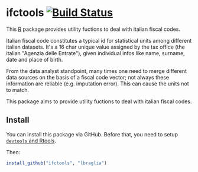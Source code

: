 ifctools [![Build
Status](https://travis-ci.org/lbraglia/ifctools.svg)](https://travis-ci.org/lbraglia/ifctools) 
========

This [R](http://www.r-project.org/) package provides utility
fuctions to deal with italian fiscal codes.

Italian fiscal code constitutes a typical id for statistical
units among different italian datasets. It's a 16 char unique
value assigned by the tax office (the italian "Agenzia delle
Entrate"), given individual infos like name, surname, date and
place of birth.

From the data analyst standpoint, many times one need to merge
different data sources on the basis of a fiscal code vector; not
always these information are reliable (e.g. imputation
error). This can cause the units not to match.

This package aims to provide utility fuctions to deal with italian
fiscal codes. 

## Install

You can install this package via GitHub. Before that, you
need to setup [`devtools` and
Rtools](http://www.rstudio.com/products/rpackages/devtools/).

Then:
```r
install_github("ifctools", "lbraglia")
```
